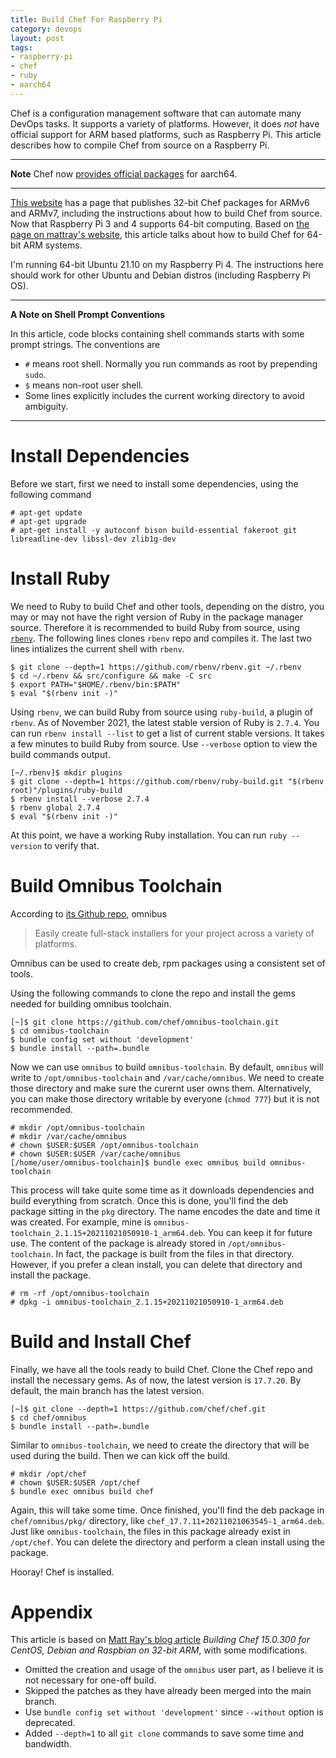 ```yaml
---
title: Build Chef For Raspberry Pi
category: devops
layout: post
tags:
- raspberry-pi
- chef
- ruby
- aarch64
---
```


Chef is a configuration management software that can automate many DevOps tasks. It supports a variety of platforms. However, it does _not_ have official support for ARM based platforms, such as Raspberry Pi. This article describes how to compile Chef from source on a Raspberry Pi.

<!--more-->

---

**Note** Chef now [provides official packages](https://www.chef.io/downloads/tools/infra-client?os=debian) for aarch64.

---

[This website](https://mattray.github.io/arm/) has a page that publishes 32-bit Chef packages for ARMv6 and ARMv7, including the instructions about how to build Chef from source. Now that Raspberry Pi 3 and 4 supports 64-bit computing. Based on [the page on mattray's website](https://mattray.github.io/2019/05/18/chef-15-on-arm), this article talks about how to build Chef for 64-bit ARM systems.

I'm running 64-bit Ubuntu 21.10 on my Raspberry Pi 4. The instructions here should work for other Ubuntu and Debian distros (including Raspberry Pi OS).

---

**A Note on Shell Prompt Conventions**

In this article, code blocks containing shell commands starts with some prompt strings. The conventions are

- `#` means root shell. Normally you run commands as root by prepending `sudo`.
- `$` means non-root user shell.
- Some lines explicitly includes the current working directory to avoid ambiguity.

---

# Install Dependencies

Before we start, first we need to install some dependencies, using the following command

```
# apt-get update
# apt-get upgrade
# apt-get install -y autoconf bison build-essential fakeroot git libreadline-dev libssl-dev zlib1g-dev
```

# Install Ruby

We need to Ruby to build Chef and other tools, depending on the distro, you may or may not have the right version of Ruby in the package manager source. Therefore it is recommended to build Ruby from source, using [`rbenv`](https://github.com/rbenv/rbenv). The following lines clones `rbenv` repo and compiles it. The last two lines intializes the current shell with `rbenv`.

```
$ git clone --depth=1 https://github.com/rbenv/rbenv.git ~/.rbenv
$ cd ~/.rbenv && src/configure && make -C src
$ export PATH="$HOME/.rbenv/bin:$PATH"
$ eval "$(rbenv init -)"
```

Using `rbenv`, we can build Ruby from source using `ruby-build`, a plugin of `rbenv`. As of November 2021, the latest stable version of Ruby is `2.7.4`. You can run `rbenv install --list` to get a list of current stable versions. It takes a few minutes to build Ruby from source. Use `--verbose` option to view the build commands output.

```
[~/.rbenv]$ mkdir plugins
$ git clone --depth=1 https://github.com/rbenv/ruby-build.git "$(rbenv root)"/plugins/ruby-build
$ rbenv install --verbose 2.7.4
$ rbenv global 2.7.4
$ eval "$(rbenv init -)"
```

At this point, we have a working Ruby installation. You can run `ruby --version` to verify that.

# Build Omnibus Toolchain

According to [its Github repo](https://github.com/chef/omnibus), omnibus

> Easily create full-stack installers for your project across a variety of platforms.

Omnibus can be used to create deb, rpm packages using a consistent set of tools.

Using the following commands to clone the repo and install the gems needed for building omnibus toolchain.

```
[~]$ git clone https://github.com/chef/omnibus-toolchain.git
$ cd omnibus-toolchain
$ bundle config set without 'development'
$ bundle install --path=.bundle
```

Now we can use `omnibus` to build `omnibus-toolchain`. By default, `omnibus` will write to `/opt/omnibus-toolchain` and `/var/cache/omnibus`. We need to create those directory and make sure the curernt user owns them. Alternatively, you can make those directory writable by everyone (`chmod 777`) but it is not recommended.

```
# mkdir /opt/omnibus-toolchain
# mkdir /var/cache/omnibus
# chown $USER:$USER /opt/omnibus-toolchain
# chown $USER:$USER /var/cache/omnibus
[/home/user/omnibus-toolchain]$ bundle exec omnibus build omnibus-toolchain
```

This process will take quite some time as it downloads dependencies and build everything from scratch. Once this is done, you'll find the deb package sitting in the `pkg` directory. The name encodes the date and time it was created. For example, mine is `omnibus-toolchain_2.1.15+20211021050910-1_arm64.deb`. You can keep it for future use. The content of the package is already stored in `/opt/omnibus-toolchain`. In fact, the package is built from the files in that directory. However, if you prefer a clean install, you can delete that directory and install the package.

```
# rm -rf /opt/omnibus-toolchain
# dpkg -i omnibus-toolchain_2.1.15+20211021050910-1_arm64.deb
```

# Build and Install Chef

Finally, we have all the tools ready to build Chef. Clone the Chef repo and install the necessary gems. As of now, the latest version is `17.7.20`. By default, the main branch has the latest version.

```
[~]$ git clone --depth=1 https://github.com/chef/chef.git
$ cd chef/omnibus
$ bundle install --path=.bundle
```

Similar to `omnibus-toolchain`, we need to create the directory that will be used during the build. Then we can kick off the build.

```
# mkdir /opt/chef
# chown $USER:$USER /opt/chef
$ bundle exec omnibus build chef
```

Again, this will take some time. Once finished, you'll find the deb package in `chef/omnibus/pkg/` directory, like `chef_17.7.11+20211021063545-1_arm64.deb`. Just like `omnibus-toolchain`, the files in this package already exist in `/opt/chef`. You can delete the directory and perform a clean install using the package.

Hooray! Chef is installed.

# Appendix

This article is based on [Matt Ray's blog article](https://mattray.github.io/2019/05/18/chef-15-on-arm) _Building Chef 15.0.300 for CentOS, Debian and Raspbian on 32-bit ARM_, with some modifications.

- Omitted the creation and usage of the `omnibus` user part, as I believe it is not necessary for one-off build.
- Skipped the patches as they have already been merged into the main branch.
- Use `bundle config set without 'development'` since `--without` option is deprecated.
- Added `--depth=1` to all `git clone` commands to save some time and bandwidth.
